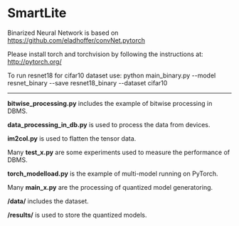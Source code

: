# SmartLite
Binarized Neural Network is based on https://github.com/eladhoffer/convNet.pytorch

Please install torch and torchvision by following the instructions at: http://pytorch.org/

To run resnet18 for cifar10 dataset use: python main_binary.py --model resnet_binary --save resnet18_binary --dataset cifar10

------

**bitwise_processing.py** includes the example of bitwise processing in DBMS.

**data_processing_in_db.py** is used to process the data from devices.

**im2col.py** is used to flatten the tensor data.

Many **test_x.py** are some experiments used to measure the performance of DBMS.

**torch_modelload.py** is the example of multi-model running on PyTorch.

Many **main_x.py** are the processing of quantized model generatoring.

**/data/** includes the dataset.

**/results/** is used to store the quantized models.



